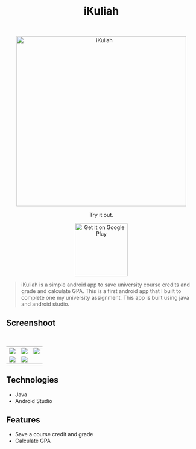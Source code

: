 <h1 align="center"> iKuliah </h1> <br>
<p align="center">
  <a href="https://play.google.com/store/apps/details?id=com.chupakubera.ipkuliah">
    <img alt="iKuliah" title="iKuliah" src="../assets/logo.png" width="450">
  </a>
</p>
<p align="center">
  Try it out.
</p>
<p align="center">
  <a href="https://play.google.com/store/apps/details?id=com.chupakubera.ipkuliah">
    <img alt="Get it on Google Play" title="Google Play" src="http://i.imgur.com/mtGRPuM.png" width="140">
  </a>
</p>


> iKuliah is a simple android app to save university course credits and grade and calculate GPA. This is a first android app that I built to complete one my university assignment. This app is built using java and android studio.

## Screenshoot
<table>
    <tr>
        <td valign="top"><img src="../assets/loading.jpg"></td>
        <td valign="top"><img src="../assets/matkul.jpg"></td>
        <td valign="top"><img src="../assets/delete.jpg"></td>
    </tr>
    <br/>
    <tr>
        <td valign="top"><img src="../assets/ipk.jpg"></td>
        <td valign="top"><img src="../assets/update.jpg"></td>
        <td valign="top"></td>
    </tr>
</table>

## Technologies 
* Java
* Android Studio

## Features
* Save a course credit and grade
* Calculate GPA

